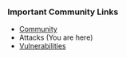 ### Important Community Links

* [Community](/www-community)
* Attacks (You are here)
* [Vulnerabilities](/www-community/vulnerabilities)